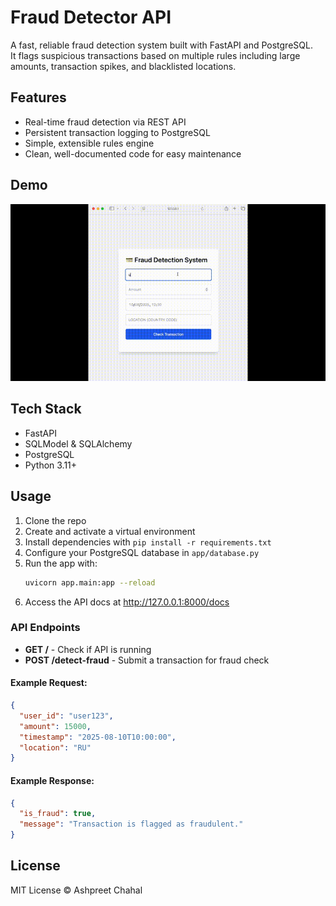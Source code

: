# Fraud Detector API

A fast, reliable fraud detection system built with FastAPI and PostgreSQL.  
It flags suspicious transactions based on multiple rules including large amounts, transaction spikes, and blacklisted locations.

## Features

- Real-time fraud detection via REST API  
- Persistent transaction logging to PostgreSQL  
- Simple, extensible rules engine  
- Clean, well-documented code for easy maintenance

## Demo
![Fraud Detector Demo](./fraud_demo.gif)

## Tech Stack

- FastAPI  
- SQLModel & SQLAlchemy  
- PostgreSQL  
- Python 3.11+

## Usage

1. Clone the repo  
2. Create and activate a virtual environment  
3. Install dependencies with `pip install -r requirements.txt`  
4. Configure your PostgreSQL database in `app/database.py`  
5. Run the app with:  
   ```bash
   uvicorn app.main:app --reload
6. Access the API docs at http://127.0.0.1:8000/docs

### API Endpoints
- **GET /** - Check if API is running  
- **POST /detect-fraud** - Submit a transaction for fraud check

#### Example Request:
```json
{
  "user_id": "user123",
  "amount": 15000,
  "timestamp": "2025-08-10T10:00:00",
  "location": "RU"
}
```

#### Example Response:
```json
{
  "is_fraud": true,
  "message": "Transaction is flagged as fraudulent."
}
```

## License
MIT License © Ashpreet Chahal



